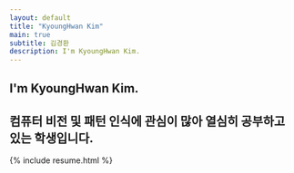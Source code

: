 ```yaml
---
layout: default
title: "KyoungHwan Kim"
main: true
subtitle: 김경환
description: I'm KyoungHwan Kim.
---
```

<div class="intro-animation">
<section class="explanation">
    <h1 class="intro">I'm KyoungHwan Kim.</h1>
    <h2 class="intro">컴퓨터 비전 및 패턴 인식에 관심이 많아 열심히 공부하고 있는 학생입니다.</h2>
</section>
</div>
{% include resume.html %}
